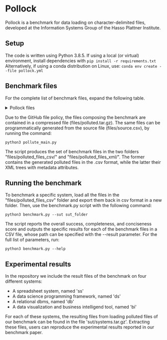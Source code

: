 # Pollock
Pollock is a benchmark for data loading on character-delimited files, developed at the Information Systems Group of the Hasso Plattner Institute.

## Setup

The code is written using Python 3.8.5.
If using a local (or virtual) environment, install dependencies with
`pip install -r requirements.txt`
Alternatively, if using a conda distribution on Linux, use:
`conda env create --file pollock.yml`

## Benchmark files
For the complete list of benchmark files, expand the following table.
<details>
<summary>Pollock files</summary>

|Pollution level | File name | Pollution type|
|-------------------|-----------|-----------|
|Standard file | source.csv | Standard file|
|File name| source | File name without extension|
| |" "| File name is a single breaking space, without extension|
| |" .csv" | File name is a single breaking space|
| |".csv"  | File name with the only extension|
| |"source.tsv"| File name with the incorrect extension, suggesting plain-text data|
| |"source.pdf"| File name with the incorrect extension, suggesting binary file |
| |"source.loremipsumdolor"| File name with the incorrect extension, arbitrary|
|File dimension| "file_dimension_0.csv" | Empty file, with a dimension of 0 bytes|
| | "file_dimension_200.csv"| Very small file, with a dimension of 200 bytes|
| | "file_dimension_1500000000.csv" | Very large file, with a dimension of 1.39GB |
|File encoding | "file_encoding_latin_1.csv" | File encoded with latin-1 encoding.|
| | "file_encoding_utf_16.csv" | File encoded with utf-16 encoding. |
| | "file_encoding_utf_8.csv" | File encoded with utf-8 encoding|
|Number of tables | "table_multitable_rows_10_less_cols.csv"| File with two tables, the first with 10 rows and less columns than the second, with no empty line to separate them.|
| |"table_multitable_rows_10_less_cols_separated.csv" |File with two tables, the first with 10 rows and less columns than the second, with an empty line to separate them. |
| |"table_multitable_rows_10_more_cols.csv"| File with two tables, the second with 10 rows and more columns than the first, with no empty line to separate them. |
| |"table_multitable_rows_10_more_cols_separated.csv" | File with two tables, the second with 10 rows and more columns than the first, with an empty line to separate them.  |
|Number of columns |"table_num_columns_1.csv" | File with a single column|
| |"table_num_columns_1024.csv"| File with 1024 columns|
| |"table_num_columns_17000.csv" | File with 17000 columns|
|Number of rows |"table_num_rows_1.csv"|File with a single row|
| |"table_num_rows_70000.csv"|File with 70000 rows|
| |"table_num_rows_99_no_header.csv" | File with 99 rows but no header|
|Metadata rows |"table_preamble_3_delimited.csv" | File with three preamble rows, delimited, not separated from the table|
| |"table_preamble_3_delimited_empty_row.csv" | File with three preamble rows, delimited, separated from the table with an empty row|
| |"table_preamble_3_not_delimited.csv" | File with three preamble rows, not delimited, not separated from the table.|
| |"table_preamble_3_not_delimited_empty_row.csv" | File with three preamble rows, not delimited separated from the table with an empty row|
| |"table_footnote_3_delimited.csv" | File with three footnote rows, delimited, not separated from the table|
| |"table_footnote_3_delimited_empty_row.csv" | File with three footnote rows, delimited, separated from the table with an empty row|
| |"table_footnote_3_not_delimited.csv" | File with three footnote rows, not delimited, not separated from the table.|
| |"table_footnote_3_not_delimited_empty_row.csv" | File with three footnote rows, not delimited separated from the table with an empty row|
|Dialect | "table_record_delimiter_0xA.csv"| File where rows end with the LF character.|
| |"table_record_delimiter_0xD.csv" | File where rows end with the CR character.|
| |"table_record_delimiter_0xD_0xA.csv" | File where rows end with the CRLF sequence |
|table_field_delimiter_0x20.csv| File where fields are delimited with space
|table_field_delimiter_0x2C.csv| File where fields are delimited with comma
|table_field_delimiter_0x2C_0x20.csv| File where fields are delimited with comma and space
|table_field_delimiter_0x3A.csv| File where fields are delimited with colon
|table_field_delimiter_0x3B.csv| File where fields are delimited with semicolon
|table_field_delimiter_0x5C_0x74.csv| File where fields are delimited with the "\t" sequence
|table_field_delimiter_0x7C.csv| File where fields are delimited with the pipe symbol
|table_field_delimiter_0x9.csv| File where fields are delimited with tab
|table_field_delimiter_0x9_0x9.csv| File where fields are delimited with double tab
|table_quotation_char_0x22.csv| File where the quotation character is the double quote character
|table_quotation_char_0x22_0x20.csv| File where the quotation character is the sequence of double quote and space
|table_quotation_char_0x27.csv| File where the quotation character is the apostrophe
|table_escape_char_0x22_0x22.csv| File where the escape character is the sequence of two double quotes
|table_escape_char_0x5C.csv| File where the escape character is the backslash
Row Structure|row_n_fields_1_empty.csv| File where the header row is empty
|row_n_fields_1_less.csv| File where the header row has less fields than the others
|row_n_fields_1_more.csv| File where the header row has more fields than the others
|row_n_fields_2_empty.csv| File where the first data row is empty
|row_n_fields_2_less.csv| File where the first data row has less fields than the others
|row_n_fields_2_more.csv| File where the first data row has more fields than the others
|row_n_fields_50_empty.csv| File where the 50th data row is empty
|row_n_fields_50_less.csv| File where the 50th data row has less fields than the others
|row_n_fields_50_more.csv| File where the 50th data row has more fields than the others
|row_n_fields_last()-0_empty.csv| File where the last data row is empty
|row_n_fields_last()-0_less.csv|File where the last data row has less fields than the others
|row_n_fields_last()-0_more.csv|File where the last data row has more fields than the others
Row Dialect|row_record_delimiter_1_0xA.csv| File where only the header row ends with the LF character
|row_record_delimiter_2_0xA.csv|File where only the first data row ends with the LF character
|row_record_delimiter_50_0xA.csv| File where only the 50th row ends with the LF character
|row_record_delimiter_last()-0_0xA.csv| File where only the last row ends with the LF character
|row_field_delimiter_1_0x3B.csv| File where only the header row is delimited with semicolon
|row_field_delimiter_2_0x3B.csv| File where only the first data row is delimited with semicolon
|row_field_delimiter_50_0x3B.csv| File where only the 50th row is delimited with semicolon
|row_field_delimiter_last()-0_0x3B.csv| File where only the last row is delimited with semicolon
|row_quotation_mark_1_0x27.csv| File where only the header row is quoted with apostrophe
|row_quotation_mark_2_0x27.csv| File where only the first data row is quoted with apostrophe
|row_quotation_mark_50_0x27.csv| File where only the 50th row is quoted with apostrophe
|row_quotation_mark_last()-0_0x27.csv| File where only the last row is quoted with apostrophe
|row_escape_char_1_0x5C.csv| File where only the header row is escaped with backslash
|row_escape_char_2_0x5C.csv| File where only the first data row is escaped with backslash
|row_escape_char_50_0x5C.csv| File where only the 50th row is escaped with backslash
|row_escape_char_last()-0_0x5C.csv| File where only the last row is escaped with backslash
Column Header|column_header_[1, 2]_regular_nonunique.csv| File where the first two columns have the same header
|column_header_1_empty_nonalnum.csv| File where the first column header is empty
|column_header_1_large.csv| File where the first column header is larger than 255 characters
|column_header_1_regular_multiple.csv| File where the first column header spans multiple rows
|column_header_1_regular_nonalnum.csv| File where the first column header contains the percentage symbol
|column_header_3_empty_nonalnum.csv|File where the 3rd column header is empty
|column_header_3_large.csv|File where the 3rd column header is larger than 255 characters
|column_header_3_regular_multiple.csv|File where the 3rd column header spans multiple rows
|column_header_3_regular_nonalnum.csv|File where the 3rd column header contains the percentage symbol
|column_header_last()-0_empty_nonalnum.csv|File where the last column header is empty
|column_header_last()-0_large.csv|File where the last column header is larger than 255 characters
|column_header_last()-0_regular_multiple.csv|File where the last column header spans multiple rows
|column_header_last()-0_regular_nonalnum.csv|File where the last column header contains the percentage symbol
Column Format|column_heterogeneous_format_col1_row_-1.csv|
|column_heterogeneous_format_col1_row_2.csv|
|column_heterogeneous_format_col1_row_50.csv|
|column_heterogeneous_format_col1_row_range(1, 50).csv|
|column_heterogeneous_format_col1_row_range(30, 80).csv|
|column_heterogeneous_format_col1_row_range(50, 100).csv|
|column_heterogeneous_format_col2_row_-1.csv|
|column_heterogeneous_format_col2_row_2.csv|
|column_heterogeneous_format_col2_row_50.csv|
|column_heterogeneous_format_col2_row_range(1, 50).csv|
|column_heterogeneous_format_col2_row_range(30, 80).csv|
|column_heterogeneous_format_col2_row_range(50, 100).csv|
|column_heterogeneous_format_col3_row_-1.csv|
|column_heterogeneous_format_col3_row_2.csv|
|column_heterogeneous_format_col3_row_50.csv|
|column_heterogeneous_format_col3_row_range(1, 50).csv|
|column_heterogeneous_format_col3_row_range(30, 80).csv|
|column_heterogeneous_format_col3_row_range(50, 100).csv|
|column_heterogeneous_format_col4_row_-1.csv|
|column_heterogeneous_format_col4_row_2.csv|
|column_heterogeneous_format_col4_row_50.csv|
|column_heterogeneous_format_col4_row_range(1, 50).csv|
|column_heterogeneous_format_col4_row_range(30, 80).csv|
|column_heterogeneous_format_col4_row_range(50, 100).csv|
|column_heterogeneous_format_col5_row_-1.csv|
|column_heterogeneous_format_col5_row_2.csv|
|column_heterogeneous_format_col5_row_50.csv|
|column_heterogeneous_format_col5_row_range(1, 50).csv|
|column_heterogeneous_format_col5_row_range(30, 80).csv|
|column_heterogeneous_format_col5_row_range(50, 100).csv|
|column_heterogeneous_format_col8_row_-1.csv|
|column_heterogeneous_format_col8_row_2.csv|
|column_heterogeneous_format_col8_row_50.csv|
|column_heterogeneous_format_col8_row_range(1, 50).csv|
|column_heterogeneous_format_col8_row_range(30, 80).csv|
|column_heterogeneous_format_col8_row_range(50, 100).csv|

</details>

Due to the GitHub file policy, the files composing the benchmark are contained in a compressed file (files/polluted.tar.gz).
The same files can be programmatically generated from the source file (files/source.csv), by running the command:

`python3 pollute_main.py`

The script produces the set of benchmark files in the two folders "files/polluted_files_csv/" and "files/polluted_files_xml/".
The former contains the generated polluted files in the .csv format, while the latter their XML trees with metadata attributes.

## Running the benchmark

To benchmark a specific system, load all the files in the "files/polluted_files_csv" folder and export them back in csv format in a new folder.
Then, use the benchmark.py script with the following command:

`python3 benchmark.py --sut sut_folder`

The script reports the overall success, completeness, and conciseness score and outputs the specific results for each of the benchmark files in a CSV file, whose path can be specified with the --result parameter.
For the full list of parameters, run:

`python3 benchmark.py --help`

## Experimental results

In the repository we include the result files of the benchmark on four different systems:
 - A spreadsheet system, named 'ss'
 - A data science programming framework, named 'ds'
 - A relational dbms, named 'db'
 - A data visualization and business intelligend tool, named 'bi'

For each of these systems, the resulting files from loading polluted files of our benchmark can be found in the file 'sut/systems.tar.gz'.
Extracting these files, users can reproduce the experimental results reported in our benchmark paper.
